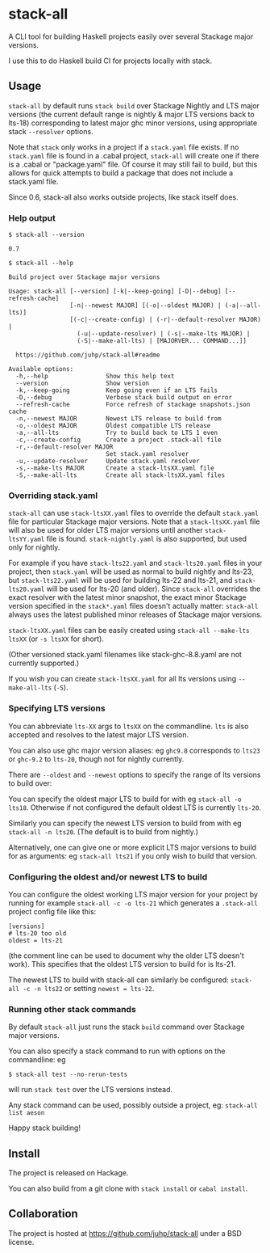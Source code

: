 # stack-all

A CLI tool for building Haskell projects easily
over several Stackage major versions.

I use this to do Haskell build CI for projects locally with stack.

## Usage

`stack-all` by default runs `stack build` over Stackage Nightly and
LTS major versions
(the current default range is nightly & major LTS versions back to lts-18)
corresponding to latest major ghc minor versions,
using appropriate stack `--resolver` options.

Note that `stack` only works in a project if a `stack.yaml` file exists.
If no `stack.yaml` file is found in a .cabal project,
`stack-all` will create one if there is a .cabal or "package.yaml" file.
Of course it may still fail to build, but this allows for quick attempts
to build a package that does not include a stack.yaml file.

Since 0.6, stack-all also works outside projects, like stack itself does.

### Help output
`$ stack-all --version`

```
0.7
```
`$ stack-all --help`

```
Build project over Stackage major versions

Usage: stack-all [--version] [-k|--keep-going] [-D|--debug] [--refresh-cache]
                 [-n|--newest MAJOR] [(-o|--oldest MAJOR) | (-a|--all-lts)]
                 [(-c|--create-config) | (-r|--default-resolver MAJOR) |
                   (-u|--update-resolver) | (-s|--make-lts MAJOR) |
                   (-S|--make-all-lts) | [MAJORVER... COMMAND...]]

  https://github.com/juhp/stack-all#readme

Available options:
  -h,--help                Show this help text
  --version                Show version
  -k,--keep-going          Keep going even if an LTS fails
  -D,--debug               Verbose stack build output on error
  --refresh-cache          Force refresh of stackage snapshots.json cache
  -n,--newest MAJOR        Newest LTS release to build from
  -o,--oldest MAJOR        Oldest compatible LTS release
  -a,--all-lts             Try to build back to LTS 1 even
  -c,--create-config       Create a project .stack-all file
  -r,--default-resolver MAJOR
                           Set stack.yaml resolver
  -u,--update-resolver     Update stack.yaml resolver
  -s,--make-lts MAJOR      Create a stack-ltsXX.yaml file
  -S,--make-all-lts        Create all stack-ltsXX.yaml files
```

### Overriding stack.yaml
`stack-all` can use `stack-ltsXX.yaml` files to override the default
`stack.yaml` file for particular Stackage major versions.
Note that a `stack-ltsXX.yaml` file will also be used for
older LTS major versions until another `stack-ltsYY.yaml` file is found.
`stack-nightly.yaml` is also supported, but used only for nightly.

For example if you have `stack-lts22.yaml` and `stack-lts20.yaml` files
in your project,
then `stack.yaml` will be used as normal to build nightly and lts-23,
but `stack-lts22.yaml` will be used for building lts-22 and lts-21,
and `stack-lts20.yaml` will be used for lts-20 (and older).
Since `stack-all` overrides the exact resolver with the latest minor snapshot,
the exact minor Stackage version specified in the `stack*.yaml` files
doesn't actually matter: `stack-all` always uses the latest published
minor releases of Stackage major versions.

`stack-ltsXX.yaml` files can be easily created using
`stack-all --make-lts ltsXX` (or `-s ltsXX` for short).

(Other versioned stack.yaml filenames like stack-ghc-8.8.yaml
are not currently supported.)

If you wish you can create `stack-ltsXX.yaml` for all lts versions using
`--make-all-lts` (`-S`).

### Specifying LTS versions
You can abbreviate `lts-XX` args to `ltsXX` on the commandline.
`lts` is also accepted and resolves to the latest major LTS version.

You can also use ghc major version aliases:
eg `ghc9.8` corresponds to `lts23` or `ghc-9.2` to `lts-20`,
though not for nightly currently.

There are `--oldest`  and `--newest` options to specify the range of
lts versions to build over:

You can specify the oldest major LTS to build for with eg `stack-all -o lts18`.
Otherwise if not configured the default oldest LTS is currently `lts-20`.

Similarly you can specify the newest LTS version to build from with
eg `stack-all -n lts20`. (The default is to build from nightly.)

Alternatively, one can give one or more explicit LTS major versions to build
for as arguments: eg `stack-all lts21` if you only wish to build that version.

### Configuring the oldest and/or newest LTS to build
You can configure the oldest working LTS major version for your project
by running for example `stack-all -c -o lts-21` which generates a `.stack-all`
project config file like this:
```
[versions]
# lts-20 too old
oldest = lts-21
```
(the comment line can be used to document why the older LTS doesn't work).
This specifies that the oldest LTS version to build for is lts-21.

The newest LTS to build with stack-all can similarly be configured:
`stack-all -c -n lts22` or setting `newest = lts-22`.

### Running other stack commands
By default `stack-all` just runs the stack `build` command over
Stackage major versions.

You can also specify a stack command to run with options on the commandline:
eg
```
$ stack-all test --no-rerun-tests
```
will run `stack test` over the LTS versions instead.


Any stack command can be used, possibly outside a project,
eg: `stack-all list aeson`

Happy stack building!

## Install
The project is released on Hackage.

You can also build from a git clone with `stack install` or `cabal install`.

## Collaboration
The project is hosted at https://github.com/juhp/stack-all under a BSD license.
